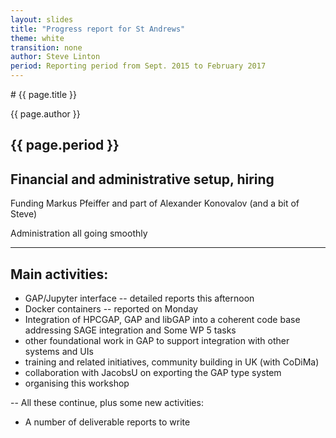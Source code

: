 ```yaml
---
layout: slides
title: "Progress report for St Andrews"
theme: white
transition: none
author: Steve Linton
period: Reporting period from Sept. 2015 to February 2017
---
```


<section data-markdown data-separator="^---\n" data-separator-vertical="^--\n">
# {{ page.title }}

{{ page.author }}

{{ page.period }}
---
## Financial and administrative setup, hiring

Funding Markus Pfeiffer and part of Alexander Konovalov (and a bit of Steve)

Administration all going smoothly

---
## Main activities:

* GAP/Jupyter interface -- detailed reports this afternoon
* Docker containers -- reported on Monday
* Integration of HPCGAP, GAP and libGAP into a coherent code base addressing SAGE integration
  and Some WP 5 tasks
* other foundational work in GAP to support integration with other systems and UIs
* training and related initiatives, community building in UK (with
CoDiMa)
* collaboration with JacobsU on exporting the GAP type system
* organising this workshop

--
All these continue, plus some new activities:
* A number of deliverable reports to write



</section>
